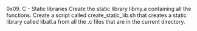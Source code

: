 0x09. C - Static libraries
Create the static library libmy.a containing all the functions.
Create a script called create_static_lib.sh that creates a static library called liball.a from all the .c files that are in the current directory.
